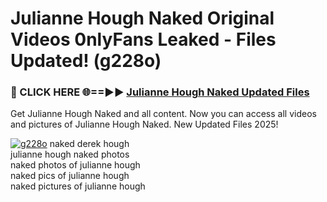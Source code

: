 # Julianne Hough Naked Original Videos 0nlyFans Leaked - Files Updated! (g228o)

<h3>🔴 CLICK HERE 🌐==►► <a href="https://tinyurl.com/up5wt9bj" rel="nofollow">Julianne Hough Naked Updated Files</a></h3>

Get Julianne Hough Naked and all content. Now you can access all videos and pictures of Julianne Hough Naked. New Updated Files 2025!

[![g228o](https://i.imgur.com/ABiUzMV.gif)](https://tinyurl.com/up5wt9bj)
naked derek hough<br>
julianne hough naked photos<br>
naked photos of julianne hough<br>
naked pics of julianne hough<br>
naked pictures of julianne hough